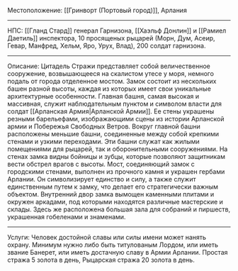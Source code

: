 Местоположение: [[Гринворт (Портовый город)]], Арлания
______
НПС: [[Гланд Стард]] генерал Гарнизона, [[Хаэльф Донлин]] и [[Рамиел Даетиль]] инспектора, 10 просященых рыцарей (Морн, Дум, Асеир, Гевар, Манфред, Хельм, Яро, Урух, Влад), 200 солдат гарнизона.
________
Описание: Цитадель Стражи представляет собой величественное сооружение, возвышающееся на скалистом утесе у моря, немного подаль от города отделенное мостом. Замок состоит из нескольких башен разной высоты, каждая из которых имеет свои уникальные архитектурные особенности. Главная башня, самая высокая и массивная, служит наблюдательным пунктом и символом власти для солдат [[Арланская Армия|Арланской Армии]]. Ее стены украшены резными барельефами, изображающими сцены из истории Арланской армии и Побережья Свободных Ветров. Вокруг главной башни расположены меньшие башни, соединенные между собой крепкими стенами и узкими переходами. Эти башни служат как жилыми помещениями для рыцарей, так и оборонительными сооружениями. На стенах замка видны бойницы и зубцы, которые позволяют защитникам вести обстрел врагов с высоты. Мост, соединяющий замок с городскими стенами, выполнен из прочного камня и украшен гербами Арлании. Он символизирует единство и силу, а также служит единственным путем к замку, что делает его стратегически важным объектом. Внутренний двор замка вымощен каменными плитами и окружен аркадами, под которыми находятся различные мастерские и склады. Здесь же расположена большая зала для собраний и пиршеств, украшенная гобеленами и знаменами.
__________
Услуги: Человек достойной славы или силы имени может нанять охрану. Минимум нужно либо быть титулованым Лордом, или иметь звание Банерет, или иметь достачную славу в Армии Арлании. Простая стража 5 золота в день, Рыцарская стража 20 золота в день.